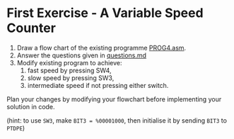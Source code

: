 # First Exercise - A Variable Speed Counter

1. Draw a flow chart of the existing programme [PROG4.asm](https://github.com/cpjobling/eg-151-microcontrollers/blob/master/src/lab1/PROG4.asm).
2. Answer the questions given in [questions.md](questions.md)
2. Modify existing program to achieve:
   1. fast speed by pressing SW4, 
   2. slow speed by pressing SW3, 
   3. intermediate speed if not pressing either switch.

Plan your changes by modifying your flowchart before implementing your solution in code.

(hint: to use `SW3`, make `BIT3 = %00001000`, then initialise it by sending `BIT3` to `PTDPE`)

